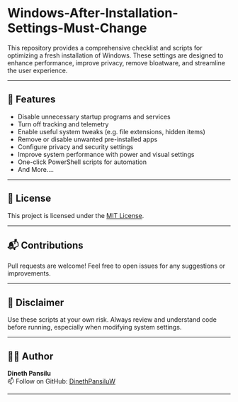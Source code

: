 # Windows-After-Installation-Settings-Must-Change

This repository provides a comprehensive checklist and scripts for optimizing a fresh installation of Windows. These settings are designed to enhance performance, improve privacy, remove bloatware, and streamline the user experience.

---

## 🚀 Features

- Disable unnecessary startup programs and services  
- Turn off tracking and telemetry  
- Enable useful system tweaks (e.g. file extensions, hidden items)  
- Remove or disable unwanted pre-installed apps  
- Configure privacy and security settings  
- Improve system performance with power and visual settings  
- One-click PowerShell scripts for automation
- And More....

---


## 🧾 License

This project is licensed under the [MIT License](LICENSE).

---

## 📬 Contributions

Pull requests are welcome! Feel free to open issues for any suggestions or improvements.

---

## 📌 Disclaimer

Use these scripts at your own risk. Always review and understand code before running, especially when modifying system settings.

---

## 🧑‍💻 Author

**Dineth Pansilu**  
📫 Follow on GitHub: [DinethPansiluW](https://github.com/DinethPansiluW)

---
